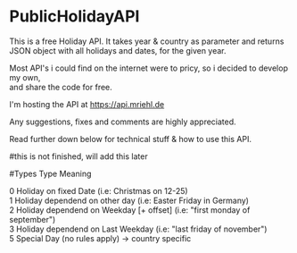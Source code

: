 # PublicHolidayAPI
This is a free Holiday API. It takes year & country as parameter and returns  
JSON object with all holidays and dates, for the given year.  

Most API's i could find on the internet were to pricy, so i decided to develop my own,  
and share the code for free. 

I'm hosting the API at https://api.mriehl.de
 

Any suggestions, fixes and comments are highly appreciated.  

Read further down below for technical stuff & how to use this API. 

#this is not finished, will add this later 

#Types
Type		Meaning  
  
0			Holiday on fixed Date (i.e: Christmas on 12-25)  
1			Holiday dependend on other day (i.e: Easter Friday in Germany)  
2			Holiday dependend on Weekday [+ offset] (i.e: "first monday of september")  
3			Holiday dependend on Last Weekday (i.e: "last friday of november")  
5			Special Day (no rules apply) -> country specific  